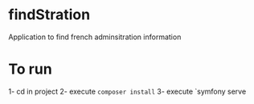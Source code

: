 # findStration
Application to find french adminsitration information

# To run 
1- cd in project
2- execute `composer install`
3- execute `symfony serve
